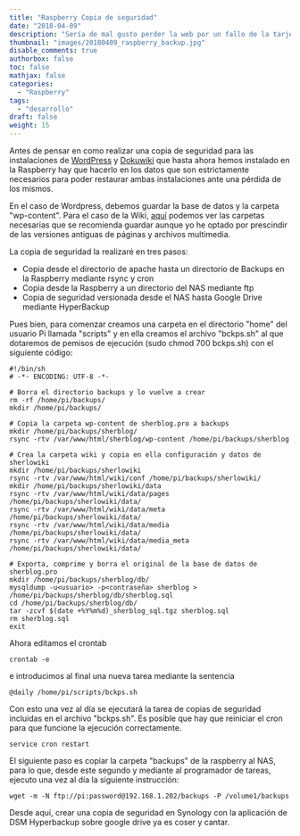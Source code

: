```yaml
---
title: "Raspberry Copia de seguridad"
date: "2018-04-09"
description: "Sería de mal gusto perder la web por un fallo de la tarjeta sd."
thumbnail: "images/20180409_raspberry_backup.jpg"
disable_comments: true
authorbox: false
toc: false
mathjax: false
categories:
  - "Raspberry"
tags:
  - "desarrollo"
draft: false
weight: 15
---
```

Antes de pensar en como realizar una copia de seguridad para las instalaciones de [WordPress](http://es.wordpress.org) y [Dokuwiki](https://www.dokuwiki.org) que hasta ahora hemos instalado en la Raspberry hay que hacerlo en los datos que son estrictamente necesarios para poder restaurar ambas instalaciones ante una pérdida de los mismos.

En el caso de Wordpress, debemos guardar la base de datos y la carpeta "wp-content".  Para el caso de la Wiki, [aquí](https://www.dokuwiki.org/faq:backup) podemos ver las carpetas necesarias que se recomienda guardar aunque yo he optado por prescindir de las versiones antiguas de páginas y archivos multimedia.

La copia de seguridad la realizaré en tres pasos:
  - Copia desde el directorio de apache hasta un directorio de Backups en la Raspberry mediante rsync y cron
  - Copia desde la Raspberry a un directorio del NAS mediante ftp
  - Copia de seguridad versionada desde el NAS hasta Google Drive mediante HyperBackup

Pues bien, para comenzar creamos una carpeta en el directorio "home" del usuario Pi llamada "scripts" y en ella creamos el archivo "bckps.sh" al que dotaremos de pemisos de ejecución (sudo chmod 700 bckps.sh) con el siguiente código:

```
#!/bin/sh
# -*- ENCODING: UTF-8 -*-

# Borra el directorio backups y lo vuelve a crear
rm -rf /home/pi/backups/
mkdir /home/pi/backups/

# Copia la carpeta wp-content de sherblog.pro a backups
mkdir /home/pi/backups/sherblog/
rsync -rtv /var/www/html/sherblog/wp-content /home/pi/backups/sherblog

# Crea la carpeta wiki y copia en ella configuración y datos de sherlowiki
mkdir /home/pi/backups/sherlowiki
rsync -rtv /var/www/html/wiki/conf /home/pi/backups/sherlowiki/
mkdir /home/pi/backups/sherlowiki/data
rsync -rtv /var/www/html/wiki/data/pages /home/pi/backups/sherlowiki/data/
rsync -rtv /var/www/html/wiki/data/meta /home/pi/backups/sherlowiki/data/
rsync -rtv /var/www/html/wiki/data/media /home/pi/backups/sherlowiki/data/
rsync -rtv /var/www/html/wiki/data/media_meta /home/pi/backups/sherlowiki/data/

# Exporta, comprime y borra el original de la base de datos de sherblog.pro
mkdir /home/pi/backups/sherblog/db/
mysqldump -u<usuario> -p<contraseña> sherblog > /home/pi/backups/sherblog/db/sherblog.sql
cd /home/pi/backups/sherblog/db/
tar -zcvf $(date +%Y%m%d)_sherblog_sql.tgz sherblog.sql
rm sherblog.sql
exit
```

Ahora editamos el crontab

```
crontab -e
```

e introducimos al final una nueva tarea mediante la sentencia


```
@daily /home/pi/scripts/bckps.sh
```


Con esto una vez al día se ejecutará la tarea de copias de seguridad incluidas en el archivo "bckps.sh".  Es posible que hay que reiniciar el cron para que funcione la ejecución correctamente.

```
service cron restart
```

El siguiente paso es copiar la carpeta "backups" de la raspberry al NAS, para lo que, desde este segundo y mediante al programador de tareas, ejecuto una vez al día la siguiente instrucción:

```
wget -m -N ftp://pi:password@192.168.1.202/backups -P /volume1/backups
```

Desde aquí, crear una copia de seguridad en Synology con la aplicación de DSM Hyperbackup sobre google drive ya es coser y cantar.
